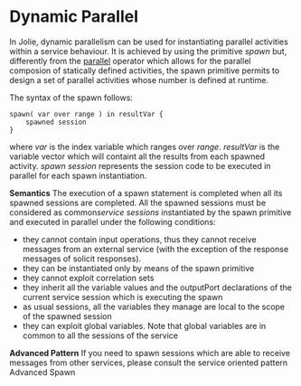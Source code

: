 # Dynamic Parallel
In Jolie, dynamic parallelism can be used for instantiating parallel activities within a service behaviour. It is achieved by using the primitive *spawn* but, differently from the [parallel](../basics/composing_statements#parallel) operator
which allows for the parallel composion of statically defined activities, the spawn primitive permits to design a set of parallel activities whose number is defined at runtime.

The syntax of the spawn follows:
```text
spawn( var over range ) in resultVar {
    spawned session
}
```
where *var* is the index variable which ranges over *range*. *resultVar* is the variable vector which will containt all the results from each spawned activity. *spawn session* represents the session code to be  executed in parallel for each spawn instantiation.

**Semantics**
The execution of a spawn statement is completed when all its spawned sessions are completed.
All the spawned sessions must be considered as common*service sessions* instantiated by the spawn primitive and executed in parallel under the following conditions:
* they cannot contain input operations, thus they cannot receive messages from an external service (with the exception of the response messages of solicit responses). 
* they can be instantiated only by means of the spawn primitive
* they cannot exploit correlation sets
* they inherit all the variable values and the outputPort declarations of the current service session which is executing the spawn
* as usual sessions, all the variables they manage are local to the scope of the spawned session
* they can exploit global variables. Note that global variables are in common to all the sessions of the service


**Advanced Pattern**
If you need to spawn sessions which are able to receive messages from other services, please consult the service oriented pattern <a id="navlink_language_advanced_spawn">Advanced Spawn</a></li>
